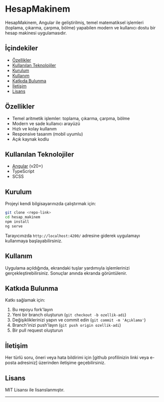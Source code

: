 # HesapMakinem

HesapMakinem, Angular ile geliştirilmiş, temel matematiksel işlemleri (toplama, çıkarma, çarpma, bölme) yapabilen modern ve kullanıcı dostu bir hesap makinesi uygulamasıdır.

## İçindekiler

- [Özellikler](#özellikler)
- [Kullanılan Teknolojiler](#kullanılan-teknolojiler)
- [Kurulum](#kurulum)
- [Kullanım](#kullanım)
- [Katkıda Bulunma](#katkıda-bulunma)
- [İletişim](#iletişim)
- [Lisans](#lisans)

## Özellikler

- Temel aritmetik işlemler: toplama, çıkarma, çarpma, bölme
- Modern ve sade kullanıcı arayüzü
- Hızlı ve kolay kullanım
- Responsive tasarım (mobil uyumlu)
- Açık kaynak kodlu

## Kullanılan Teknolojiler

- [Angular](https://angular.io/) (v20+)
- TypeScript
- SCSS

## Kurulum

Projeyi kendi bilgisayarınızda çalıştırmak için:

```bash
git clone <repo-link>
cd hesap_makinem
npm install
ng serve
```

Tarayıcınızda `http://localhost:4200/` adresine giderek uygulamayı kullanmaya başlayabilirsiniz.

## Kullanım

Uygulama açıldığında, ekrandaki tuşlar yardımıyla işlemlerinizi gerçekleştirebilirsiniz. Sonuçlar anında ekranda görüntülenir.

## Katkıda Bulunma

Katkı sağlamak için:

1. Bu repoyu fork'layın
2. Yeni bir branch oluşturun (`git checkout -b ozellik-adi`)
3. Değişikliklerinizi yapın ve commit edin (`git commit -m 'Açıklama'`)
4. Branch'inizi push'layın (`git push origin ozellik-adi`)
5. Bir pull request oluşturun

## İletişim

Her türlü soru, öneri veya hata bildirimi için [github profilinizin linki veya e-posta adresiniz] üzerinden iletişime geçebilirsiniz.

## Lisans

MIT Lisansı ile lisanslanmıştır. 

---
